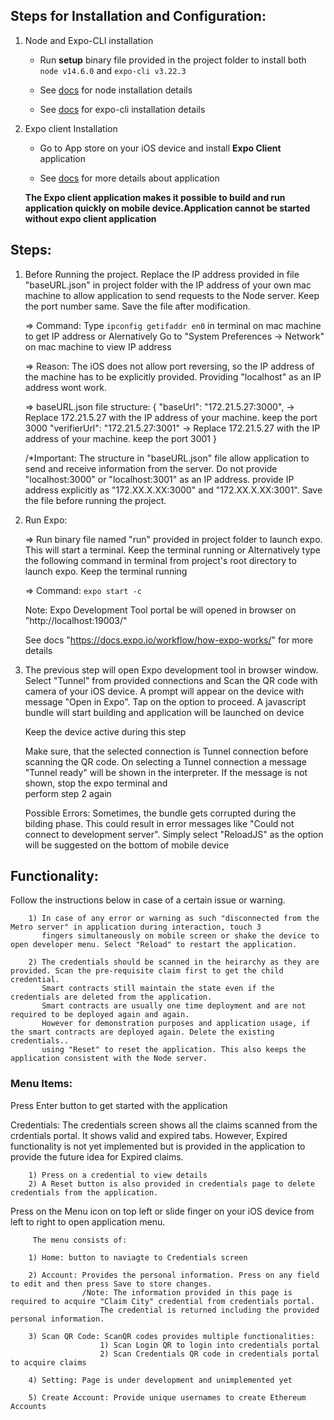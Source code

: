 ## Steps for Installation and Configuration:

1. Node and Expo-CLI installation
   -  Run **setup** binary file provided in the project folder to install both `node v14.6.0` and `expo-cli v3.22.3`

   - See [docs](https://nodejs.org/en/download/package-manager/#macos) for node installation details
   - See [docs](https://docs.expo.io/workflow/expo-cli/) for expo-cli installation details

2. Expo client Installation
   - Go to App store on your iOS device and install **Expo Client** application
   
   - See [docs](https://apps.apple.com/us/app/expo-client/id982107779) for more details about application
   
   **The Expo client application makes it possible to build and run application quickly on mobile device.Application cannot be started without expo client application**
  
  
## Steps:

1. Before Running the project. Replace the IP address provided in file "baseURL.json" in project folder with the IP address of 
      your own mac machine to allow application to send requests to the Node server. Keep the port number same. Save the file after
      modification.
   
   => Command: Type `ipconfig getifaddr en0` in terminal on mac machine to get IP address
               or
               Alernatively Go to "System Preferences -> Network" on mac machine to view IP address


   => Reason: The iOS does not allow port reversing, so the IP address of the machine has to be explicitly provided.
      Providing "localhost" as an IP address wont work.

   => baseURL.json file structure:
      {
         "baseUrl": "172.21.5.27:3000",    -> Replace 172.21.5.27 with the IP address of your machine. keep the port 3000
         "verifierUrl": "172.21.5.27:3001" -> Replace 172.21.5.27 with the IP address of your machine. keep the port 3001
      }

   /*Important: The structure in "baseURL.json" file allow application to send and receive information from the server. Do not 
                provide "localhost:3000" or "localhost:3001" as an IP address. provide IP address explicitly as "172.XX.X.XX:3000"
                and "172.XX.X.XX:3001". Save the file before running the project.


2. Run Expo:

   => Run binary file named "run" provided in project folder to launch expo. This will start a terminal. Keep the terminal running
   or
   Alternatively type the following command in terminal from project's root directory to launch expo. Keep the terminal running

    => Command: `expo start -c`

   Note: Expo Development Tool portal be will opened in browser on "http://localhost:19003/"

   See docs "https://docs.expo.io/workflow/how-expo-works/" for more details


3. The previous step will open Expo development tool in browser window. Select "Tunnel" from provided connections and Scan the
      QR code with camera of your iOS device. A prompt will appear on the device with message "Open in Expo". Tap on the option 
      to proceed. A javascript bundle will start building and application will be launched on device

    Keep the device active during this step

    Make sure, that the selected connection is Tunnel connection before scanning the QR code. On selecting a Tunnel
    connection a message "Tunnel ready" will be shown in the interpreter. If the message is not shown, stop the expo terminal and  
    perform step 2 again

    Possible Errors: Sometimes, the bundle gets corrupted during the bilding phase. This could result in error messages like
      "Could not connect to development server". Simply select "ReloadJS" as the option will be suggested on the bottom of mobile 
      device


## Functionality:

  Follow the instructions below in case of a certain issue or warning.
  
        1) In case of any error or warning as such "disconnected from the Metro server" in application during interaction, touch 3 
           fingers simultaneously on mobile screen or shake the device to open developer menu. Select "Reload" to restart the application.
        
        2) The credentials should be scanned in the heirarchy as they are provided. Scan the pre-requisite claim first to get the child credential.
           Smart contracts still maintain the state even if the credentials are deleted from the application.
           Smart contracts are usually one time deployment and are not required to be deployed again and again.
           However for demonstration purposes and application usage, if the smart contracts are deployed again. Delete the existing credentials.. 
           using "Reset" to reset the application. This also keeps the application consistent with the Node server.


### Menu Items:

   Press Enter button to get started with the application

   Credentials: The credentials screen shows all the claims scanned from the crdentials portal. It shows valid and expired
                tabs. However, Expired functionality is not yet implemented but is provided in the application to provide the
                future idea for Expired claims. 
                        
        1) Press on a credential to view details
        2) A Reset button is also provided in credentials page to delete credentials from the application.


   Press on the Menu icon on top left or slide finger on your iOS device from left to right to open application menu. 
         
         The menu consists of:

        1) Home: button to naviagte to Credentials screen
        
        2) Account: Provides the personal information. Press on any field to edit and then press Save to store changes.
                    /Note: The information provided in this page is required to acquire "Claim City" credential from credentials portal.
                        The credential is returned including the provided personal information.
            
        3) Scan QR Code: ScanQR codes provides multiple functionalities:
                        1) Scan Login QR to login into credentials portal
                        2) Scan Credentials QR code in credentials portal to acquire claims

        4) Setting: Page is under development and unimplemented yet

        5) Create Account: Provide unique usernames to create Ethereum Accounts 
